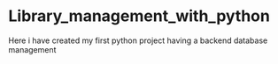 # Library_management_with_python
Here i have created my first python project having a backend database management

